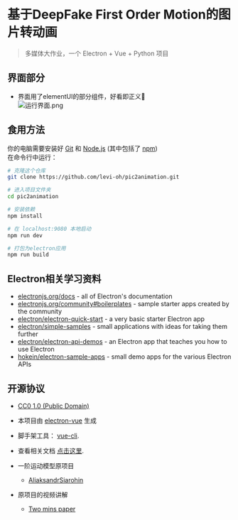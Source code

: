 # 基于DeepFake First Order Motion的图片转动画

> 多媒体大作业，一个 Electron + Vue + Python 项目
> 
## 界面部分
 - 界面用了elementUI的部分组件，好看即正义🤪  
![运行界面.png](https://tva1.sinaimg.cn/large/007e6d0Xgy1gkg0e7ozozj31db0ljgr8.jpg)

## 食用方法

 你的电脑需要安装好 [Git](https://git-scm.com) 和 [Node.js](https://nodejs.org/en/download/) (其中包括了 [npm](http://npmjs.com))   
 在命令行中运行：

```bash
# 克隆这个仓库
git clone https://github.com/levi-oh/pic2animation.git

# 进入项目文件夹
cd pic2animation

# 安装依赖
npm install

# 在 localhost:9080 本地启动
npm run dev

# 打包为electron应用
npm run build
```



## Electron相关学习资料

- [electronjs.org/docs](https://electronjs.org/docs) - all of Electron's documentation
- [electronjs.org/community#boilerplates](https://electronjs.org/community#boilerplates) - sample starter apps created by the community
- [electron/electron-quick-start](https://github.com/electron/electron-quick-start) - a very basic starter Electron app
- [electron/simple-samples](https://github.com/electron/simple-samples) - small applications with ideas for taking them further
- [electron/electron-api-demos](https://github.com/electron/electron-api-demos) - an Electron app that teaches you how to use Electron
- [hokein/electron-sample-apps](https://github.com/hokein/electron-sample-apps) - small demo apps for the various Electron APIs

## 开源协议

 - [CC0 1.0 (Public Domain)](LICENSE.md)

 - 本项目由 [electron-vue](https://github.com/SimulatedGREG/electron-vue) 生成  
 - 脚手架工具： [vue-cli](https://github.com/vuejs/vue-cli).   
 - 查看相关文档 [点击这里](https://simulatedgreg.gitbooks.io/electron-vue/content/index.html).
 - 一阶运动模型原项目
    * [AliaksandrSiarohin](https://github.com/AliaksandrSiarohin/first-order-model)
 - 原项目的视频讲解 <br/>
    * [Two mins paper](https://www.youtube.com/watch?v=u-0cQ-grXBQ)
